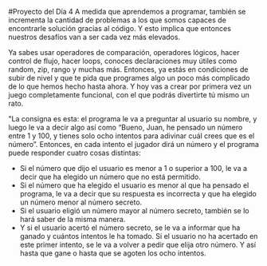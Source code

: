 #Proyecto del Día 4
A medida que aprendemos a programar, también se incrementa la cantidad de problemas a
los que somos capaces de encontrarle solución gracias al código. Y esto implica que entonces
nuestros desafíos van a ser cada vez más elevados.

Ya sabes usar operadores de comparación, operadores lógicos, hacer control de flujo, hacer
loops, conoces declaraciones muy útiles como random, zip, rango y muchas más. Entonces, ya
estás en condiciones de subir de nivel y que te pida que programes algo un poco más
complicado de lo que hemos hecho hasta ahora. Y hoy vas a crear por primera vez un juego
completamente funcional, con el que podrás divertirte tú mismo un rato.

"La consigna es esta: el programa le va a preguntar al usuario su nombre, y luego le va a decir
algo así como “Bueno, Juan, he pensado un número entre 1 y 100, y tienes solo ocho intentos
para adivinar cuál crees que es el número”. Entonces, en cada intento el jugador dirá un
número y el programa puede responder cuatro cosas distintas:
* Si el número que dijo el usuario es menor a 1 o superior a 100, le va a decir que ha elegido
un número que no está permitido.
* Si el número que ha elegido el usuario es menor al que ha pensado el programa, le va a
decir que su respuesta es incorrecta y que ha elegido un número menor al número secreto.
* Si el usuario eligió un número mayor al número secreto, también se lo hará saber de la
misma manera.
* Y si el usuario acertó el número secreto, se le va a informar que ha ganado y cuántos
intentos le ha tomado.
Si el usuario no ha acertado en este primer intento, se le va a volver a pedir que elija otro
número. Y así hasta que gane o hasta que se agoten los ocho intentos. 